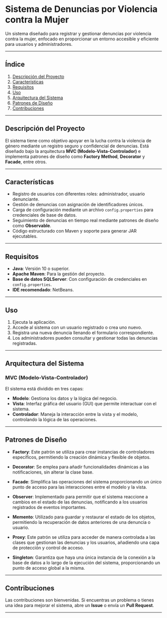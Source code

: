 # **Sistema de Denuncias por Violencia contra la Mujer**
Un sistema diseñado para registrar y gestionar denuncias por violencia contra la mujer, enfocado en proporcionar un entorno accesible y eficiente para usuarios y administradores.

---
## **Índice**
1. [Descripción del Proyecto](#descripción-del-proyecto)
2. [Características](#características)
3. [Requisitos](#requisitos)
4. [Uso](#uso)
5. [Arquitectura del Sistema](#arquitectura-del-sistema)
6. [Patrones de Diseño](#patrones-de-diseño)
7. [Contribuciones](#contribuciones)


---

## **Descripción del Proyecto**
El sistema tiene como objetivo apoyar en la lucha contra la violencia de género mediante un registro seguro y confidencial de denuncias. Está diseñado bajo la arquitectura **MVC (Modelo-Vista-Controlador)** e implementa patrones de diseño como **Factory Method**, **Decorator** y **Facade**, entre otros.

---

## **Características**
- Registro de usuarios con diferentes roles: administrador, usuario denunciante.
- Gestión de denuncias con asignación de identificadores únicos.
- Carga de configuración mediante un archivo `config.properties` para credenciales de base de datos.
- Seguimiento de denuncias en tiempo real mediante patrones de diseño como **Observable**.
- Código estructurado con Maven y soporte para generar JAR ejecutables.

---

## **Requisitos**
- **Java**: Versión 10 o superior.
- **Apache Maven**: Para la gestión del proyecto.
- **Base de datos SQLServer**: Con configuración de credenciales en `config.properties`.
- **IDE recomendado**: NetBeans.

---

## **Uso**
1. Ejecuta la aplicación.
2. Accede al sistema con un usuario registrado o crea uno nuevo.
3. Registra una nueva denuncia llenando el formulario correspondiente.
4. Los administradores pueden consultar y gestionar todas las denuncias registradas.

---

## **Arquitectura del Sistema**

### **MVC (Modelo-Vista-Controlador)**
El sistema está dividido en tres capas:

- **Modelo**: Gestiona los datos y la lógica del negocio.
- **Vista**: Interfaz gráfica del usuario (GUI) que permite interactuar con el sistema.
- **Controlador**: Maneja la interacción entre la vista y el modelo, controlando la lógica de las operaciones.

---

## **Patrones de Diseño**

- **Factory**: Este patrón se utiliza para crear instancias de controladores específicos, permitiendo la creación dinámica y flexible de objetos.

- **Decorator**: Se emplea para añadir funcionalidades dinámicas a las notificaciones, sin alterar la clase base.

- **Facade**: Simplifica las operaciones del sistema proporcionando un único punto de acceso para las interacciones entre el modelo y la vista.

- **Observer**: Implementado para permitir que el sistema reaccione a cambios en el estado de las denuncias, notificando a los usuarios registrados de eventos importantes.

- **Memento**: Utilizado para guardar y restaurar el estado de los objetos, permitiendo la recuperación de datos anteriores de una denuncia o usuario.

- **Proxy**: Este patrón se utiliza para acceder de manera controlada a las clases que gestionan las denuncias y los usuarios, añadiendo una capa de protección y control de acceso.

- **Singleton**: Garantiza que haya una única instancia de la conexión a la base de datos a lo largo de la ejecución del sistema, proporcionando un punto de acceso global a la misma.

---

## **Contribuciones**

Las contribuciones son bienvenidas. Si encuentras un problema o tienes una idea para mejorar el sistema, abre un **Issue** o envía un **Pull Request**.

---
